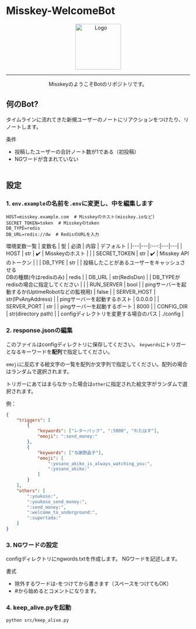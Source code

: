 # Misskey-WelcomeBot
<div align="center">

<img src="https://s3.arkjp.net/misskey/webpublic-1c253796-7dc4-4d54-8367-ad2259693ce7.png" height="125" alt="Logo" />

---
MisskeyのようこそBotのリポジトリです。
</div>

## 何のBot?
タイムラインに流れてきた新規ユーザーのノートにリアクションをつけたり、リノートします。

条件
- 投稿したユーザーの合計ノート数が1である（初投稿）
- NGワードが含まれていない
<br /><br />

## 設定
### 1. `env.example`の名前を`.env`に変更し、中を編集します
```dotenv
HOST=misskey.example.com  # Misskeyのホスト(misskey.ioなど)
SECRET_TOKEN=token  # Misskeyのtoken
DB_TYPE=redis
DB_URL=redis://dw  # RedisのURLを入力
```

環境変数一覧
| 変数名 | 型 | 必須 | 内容 | デフォルト |
|---|---|:---:|---|---|
| HOST | str | :heavy_check_mark: | Misskeyのホスト |  |
| SECRET_TOKEN | str | :heavy_check_mark: | Misskey APIのトークン |  |
| DB_TYPE | str |  | 投稿したことがあるユーザーをキャッシュさせる<br />DBの種類(今はredisのみ) | redis |
| DB_URL | str(RedisDsn) |  | DB_TYPEがredisの場合に指定してください |  |
| RUN_SERVER | bool |  | pingサーバーを起動するか(UptimeRobotなどの監視用) | false |
| SERVER_HOST | str(IPvAnyAddress) |  | pingサーバーを起動するホスト | 0.0.0.0 |
| SERVER_PORT | str |  | pingサーバーを起動するポート | 8000 |
| CONFIG_DIR | str(directory path) |  | configディレクトリを変更する場合のパス | ./config |



### 2. response.jsonの編集

このファイルはconfigディレクトリに保存してください。
`keywords`にトリガーとなるキーワードを**配列**で指定してください。

`emoji`に反応する絵文字の一覧を配列か文字列で指定してください。配列の場合はランダムで選択されます。

トリガーにあてはまらなかった場合は`other`に指定された絵文字がランダムで選択されます。

例：
```json
{
    "triggers": [
        {
            "keywords": ["レターパック", ":5000", "れたはす"],
            "emoji": ":send_money:"
        },
        {
            "keywords": ["与謝野晶子"],
            "emoji": [
                ":yosano_akiko_is_always_watching_you:",
                ":yosano_akiko:"
            ]
        }
    ],
    "others": [
        ":youkoso:",
        ":youkoso_send_money:",
        ":send_money:",
        ":welcome_to_underground:",
        ":supertada:"
    ]
}
```

### 3. NGワードの設定

configディレクトリにngwords.txtを作成します。
NGワードを記述します。

書式
- 除外するワードは-をつけてから書きます（スペースをつけてもOK）
- #から始めるとコメントになります。

### 4. keep_alive.pyを起動
```sh
python src/keep_alive.py
```
